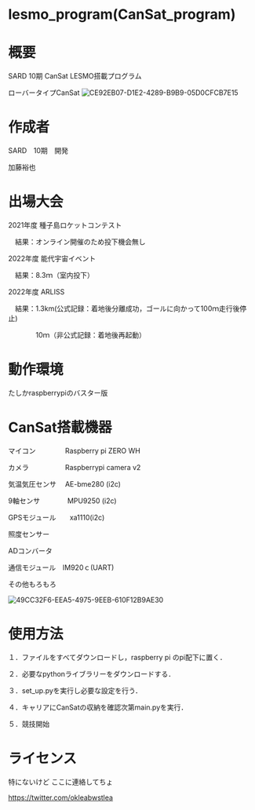 # lesmo_program(CanSat_program)

# 概要

SARD 10期 CanSat LESMO搭載プログラム

ローバータイプCanSat
![CE92EB07-D1E2-4289-B9B9-05D0CFCB7E15](https://user-images.githubusercontent.com/111445830/219361996-b047609e-4d12-4588-9974-cbdfcb6cfe80.jpg)
# 作成者

SARD　10期　開発

加藤裕也

# 出場大会

2021年度 種子島ロケットコンテスト

　結果：オンライン開催のため投下機会無し

2022年度 能代宇宙イベント

　結果：8.3ｍ（室内投下）

2022年度 ARLISS

　結果：1.3km(公式記録：着地後分離成功，ゴールに向かって100ｍ走行後停止)

　　　　10ｍ（非公式記録：着地後再起動）

# 動作環境

たしかraspberrypiのバスター版

# CanSat搭載機器

マイコン　　　　 Raspberry pi ZERO WH

カメラ　　　　　 Raspberrypi camera v2

気温気圧センサ　 AE-bme280 (i2c)

9軸センサ　　　　MPU9250 (i2c)

GPSモジュール　　xa1110(i2c)

照度センサー

ADコンバータ

通信モジュール　IM920ｃ(UART)

その他もろもろ

![49CC32F6-EEA5-4975-9EEB-610F12B9AE30](https://user-images.githubusercontent.com/111445830/219353980-86019337-b981-4d72-954a-e1868b2688a2.jpg)


# 使用方法

１．ファイルをすべてダウンロードし，raspberry pi のpi配下に置く．

２．必要なpythonライブラリーをダウンロードする．

３．set_up.pyを実行し必要な設定を行う．

４．キャリアにCanSatの収納を確認次第main.pyを実行．

５．競技開始

# ライセンス

特にないけど
ここに連絡してちょ

https://twitter.com/okleabwstlea
